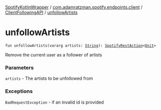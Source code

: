 [SpotifyKotlinWrapper](../../index.md) / [com.adamratzman.spotify.endpoints.client](../index.md) / [ClientFollowingAPI](index.md) / [unfollowArtists](./unfollow-artists.md)

# unfollowArtists

`fun unfollowArtists(vararg artists: `[`String`](https://kotlinlang.org/api/latest/jvm/stdlib/kotlin/-string/index.html)`): `[`SpotifyRestAction`](../../com.adamratzman.spotify.main/-spotify-rest-action/index.md)`<`[`Unit`](https://kotlinlang.org/api/latest/jvm/stdlib/kotlin/-unit/index.html)`>`

Remove the current user as a follower of artists

### Parameters

`artists` - The artists to be unfollowed from

### Exceptions

`BadRequestException` - if an invalid id is provided